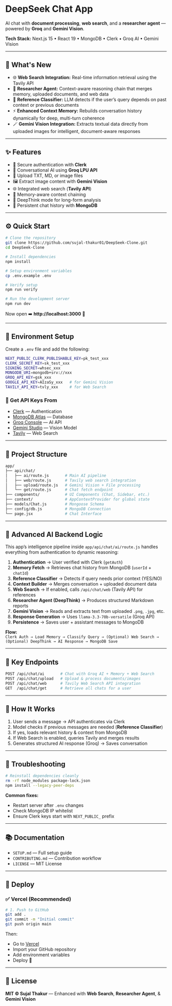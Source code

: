 # DeepSeek Chat App

AI chat with **document processing**, **web search**, and a **researcher agent** — powered by **Groq** and **Gemini Vision**.

**Tech Stack:** Next.js 15 • React 19 • MongoDB • Clerk • Groq AI • Gemini Vision

---

## 🚀 What's New

- 🌐 **Web Search Integration:** Real-time information retrieval using the Tavily API  
- 🧠 **Researcher Agent:** Context-aware reasoning chain that merges memory, uploaded documents, and web data  
- 🧩 **Reference Classifier:** LLM detects if the user’s query depends on past context or previous documents  
- ⚡ **Enhanced Context Memory:** Rebuilds conversation history dynamically for deep, multi-turn coherence  
- 🪄 **Gemini Vision Integration:** Extracts textual data directly from uploaded images for intelligent, document-aware responses  

---

## ✨ Features

- 🔐 Secure authentication with **Clerk**  
- 💬 Conversational AI using **Groq LPU API**  
- 📁 Upload TXT, MD, or image files  
- 🖼️ Extract image content with **Gemini Vision**  
- 🌐 Integrated web search (**Tavily API**)  
- 🧠 Memory-aware context chaining  
- 🧾 DeepThink mode for long-form analysis  
- 💾 Persistent chat history with **MongoDB**  

---

## ⚙️ Quick Start

```bash
# Clone the repository
git clone https://github.com/sujal-thakur01/DeepSeek-Clone.git
cd DeepSeek-Clone
```

```bash
# Install dependencies
npm install
```

```bash
# Setup environment variables
cp .env.example .env
```

```bash
# Verify setup
npm run verify
```

```bash
# Run the development server
npm run dev
```

Now open ➡️ **http://localhost:3000** 🎉  

---

## 🔑 Environment Setup

Create a `.env` file and add the following:

```bash
NEXT_PUBLIC_CLERK_PUBLISHABLE_KEY=pk_test_xxx
CLERK_SECRET_KEY=sk_test_xxx
SIGNING_SECRET=whsec_xxx
MONGODB_URI=mongodb+srv://xxx
GROQ_API_KEY=gsk_xxx
GOOGLE_API_KEY=AIzaSy_xxx   # for Gemini Vision
TAVILY_API_KEY=tvly_xxx     # for Web Search
```

### 🪪 Get API Keys From

- [Clerk](https://clerk.com) — Authentication  
- [MongoDB Atlas](https://mongodb.com/atlas) — Database  
- [Groq Console](https://console.groq.com) — AI API  
- [Gemini Studio](https://aistudio.google.com/app/apikey) — Vision Model  
- [Tavily](https://tavily.com) — Web Search  

---

## 🧱 Project Structure

```bash
app/
├── api/chat/
│   ├── ai/route.js       # Main AI pipeline
│   ├── web/route.js      # Tavily web search integration
│   ├── upload/route.js   # Gemini Vision + File processing
│   └── get/route.js      # Chat fetch endpoint
├── components/           # UI Components (Chat, Sidebar, etc.)
├── context/              # AppContextProvider for global state
├── models/Chat.js        # Mongoose Schema
├── config/db.js          # MongoDB Connection
└── page.jsx              # Chat Interface
```

---

## 🧩 Advanced AI Backend Logic

This app’s intelligence pipeline inside `app/api/chat/ai/route.js` handles everything from authentication to dynamic reasoning:

1. **Authentication** → User verified with Clerk (`getAuth`)  
2. **Memory Fetch** → Retrieves chat history from MongoDB (`userId` + `chatId`)  
3. **Reference Classifier** → Detects if query needs prior context (YES/NO)  
4. **Context Builder** → Merges conversation + uploaded document data  
5. **Web Search** → If enabled, calls `/api/chat/web` (Tavily API) for references  
6. **Researcher Agent (DeepThink)** → Produces structured Markdown reports  
7. **Gemini Vision** → Reads and extracts text from uploaded `.png`, `.jpg`, etc.  
8. **Response Generation** → Uses `llama-3.3-70b-versatile` (Groq API)  
9. **Persistence** → Saves user + assistant messages to MongoDB  

**Flow:**  
`Clerk Auth → Load Memory → Classify Query → (Optional) Web Search → (Optional) DeepThink → AI Response → MongoDB Save`

---

## 🔗 Key Endpoints

```bash
POST /api/chat/ai       # Chat with Groq AI + Memory + Web Search
POST /api/chat/upload   # Upload & process documents/images
POST /api/chat/web      # Tavily Web Search API integration
GET  /api/chat/get      # Retrieve all chats for a user
```

---

## 🧠 How It Works

1. User sends a message → API authenticates via Clerk  
2. Model checks if previous messages are needed (**Reference Classifier**)  
3. If yes, loads relevant history & context from MongoDB  
4. If Web Search is enabled, queries Tavily and merges results  
5. Generates structured AI response (Groq) → Saves conversation  

---

## 🩵 Troubleshooting

```bash
# Reinstall dependencies cleanly
rm -rf node_modules package-lock.json
npm install --legacy-peer-deps
```

**Common fixes:**  
- Restart server after `.env` changes  
- Check MongoDB IP whitelist  
- Ensure Clerk keys start with `NEXT_PUBLIC_` prefix  

---

## 📚 Documentation

- `SETUP.md` — Full setup guide  
- `CONTRIBUTING.md` — Contribution workflow  
- `LICENSE` — MIT License  

---

## 🚀 Deploy

### ✅ Vercel (Recommended)

```bash
# 1. Push to GitHub
git add .
git commit -m "Initial commit"
git push origin main
```

Then:  
- Go to [Vercel](https://vercel.com)  
- Import your GitHub repository  
- Add environment variables  
- Deploy 🚀  

---

## 📄 License

**MIT © Sujal Thakur** — Enhanced with **Web Search**, **Researcher Agent**, & **Gemini Vision**  
